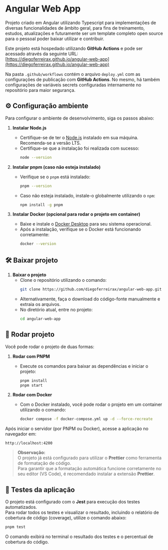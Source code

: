 # Angular Web App

Projeto criado em Angular utilizando Typescript para implementações de diversas funcionalidades de âmbito geral, para fins de treinamento, estudos, atualizações e futuramente ser um template completo open source para o pessoal poder baixar utilizar e contribuir.

Este projeto está hospedado utilizando **GitHub Actions** e pode ser acessado através da seguinte URL:  
[https://diegoferreirax.github.io/angular-web-app](https://diegoferreirax.github.io/angular-web-app)    

Na pasta `.github/workflows` contém o arquivo `deploy.yml` com as configurações de publicação com **GitHub Actions**. No mesmo, há também configurações de variáveis secrets configuradas internamente no repositório para maior segurança.     

## ⚙️ Configuração ambiente

Para configurar o ambiente de desenvolvimento, siga os passos abaixo:

1. **Instalar Node.js**
   - Certifique-se de ter o [Node.js](https://nodejs.org/) instalado em sua máquina. Recomenda-se a versão LTS.
   - Certifique-se que a instalação foi realizada com sucesso:
     ```sh
     node --version
     ```

2. **Instalar pnpm (caso não esteja instalado)**
   - Verifique se o `pnpm` está instalado:
     ```sh
     pnpm --version
     ```
   - Caso não esteja instalado, instale-o globalmente utilizando o `npm`:
     ```sh
     npm install -g pnpm
     ```

3. **Instalar Docker (opcional para rodar o projeto em container)**
   - Baixe e instale o [Docker Desktop](https://www.docker.com/products/docker-desktop/) para seu sistema operacional.
   - Após a instalação, verifique se o Docker está funcionando corretamente:
     ```sh
     docker --version
     ```

## 🛠️ Baixar projeto

1. **Baixar o projeto**
   - Clone o repositório utilizando o comando:
     ```sh
     git clone https://github.com/diegoferreirax/angular-web-app.git
     ```
   - Alternativamente, faça o download do código-fonte manualmente e extraia os arquivos.
   - No diretório atual, entre no projeto:
     ```sh
     cd angular-web-app
     ```

## 🚀 Rodar projeto

Você pode rodar o projeto de duas formas:

1. **Rodar com PNPM**   
   - Execute os comandos para baixar as dependências e iniciar o projeto:
     ```sh
     pnpm install
     pnpm start
     ```

2. **Rodar com Docker**
   - Com o Docker instalado, você pode rodar o projeto em um container utilizando o comando:
     ```sh
     docker compose -f docker-compose.yml up -d --force-recreate
     ```

Após iniciar o servidor (por PNPM ou Docker), acesse a aplicação no navegador em:  
```
http://localhost:4200
```

> **Observação:**  
> O projeto já está configurado para utilizar o **Prettier** como ferramenta de formatação de código.  
> Para garantir que a formatação automática funcione corretamente no seu editor (VS Code), é recomendado instalar a extensão **Prettier**.

## 🧪 Testes da aplicação

O projeto está configurado com o **Jest** para execução dos testes automatizados.  
Para rodar todos os testes e visualizar o resultado, incluindo o relatório de cobertura de código (coverage), utilize o comando abaixo:

```sh
pnpm test
```

O comando exibirá no terminal o resultado dos testes e o percentual de cobertura do código.